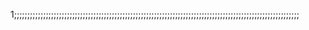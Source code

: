 1;;;;;;;;;;;;;;;;;;;;;;;;;;;;;;;;;;;;;;;;;;;;;;;;;;;;;;;;;;;;;;;;;;;;;;;;;;;;;;;;;;;;;;;;;;;;;;;;;;;;;;;;;;;;
